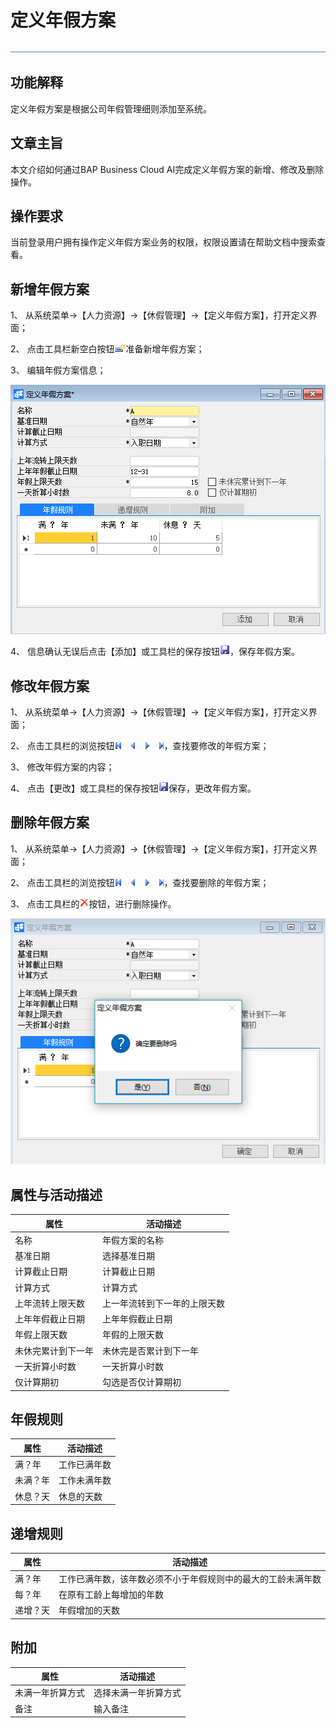 # 定义年假方案

![img](图片/标题.png) 

## 功能解释

定义年假方案是根据公司年假管理细则添加至系统。

## 文章主旨

本文介绍如何通过BAP Business Cloud AI完成定义年假方案的新增、修改及删除操作。

## 操作要求

当前登录用户拥有操作定义年假方案业务的权限，权限设置请在帮助文档中搜索查看。

## 新增年假方案

1、 从系统菜单->【人力资源】->【休假管理】->【定义年假方案】，打开定义界面；

2、 点击工具栏新空白按钮![img](图片/新空白记录.png)准备新增年假方案；

3、 编辑年假方案信息；

![img](图片/定义1.png) 

4、 信息确认无误后点击【添加】或工具栏的保存按钮![img](图片/保存.png)，保存年假方案。

## 修改年假方案

1、 从系统菜单->【人力资源】->【休假管理】->【定义年假方案】，打开定义界面；

2、 点击工具栏的浏览按钮![img](图片/翻页.png)，查找要修改的年假方案；

3、 修改年假方案的内容；

4、 点击【更改】或工具栏的保存按钮![img](图片/保存.png)保存，更改年假方案。

## 删除年假方案

1、 从系统菜单->【人力资源】->【休假管理】->【定义年假方案】，打开定义界面；

2、 点击工具栏的浏览按钮![img](图片/翻页.png)，查找要删除的年假方案；

3、 点击工具栏的![img](图片/删除.png)按钮，进行删除操作。

![img](图片/定义2.png) 

## 属性与活动描述

| **属性**     | **活动描述**           |
| ------------------ | ---------------------------- |
| 名称               | 年假方案的名称               |
| 基准日期           | 选择基准日期                 |
| 计算截止日期       | 计算截止日期                 |
| 计算方式           | 计算方式                     |
| 上年流转上限天数   | 上一年流转到下一年的上限天数 |
| 上年年假截止日期   | 上年年假截止日期             |
| 年假上限天数       | 年假的上限天数               |
| 未休完累计到下一年 | 未休完是否累计到下一年       |
| 一天折算小时数     | 一天折算小时数               |
| 仅计算期初         | 勾选是否仅计算期初           |

## 年假规则

| **属性** | **活动描述** |
| -------------- | ------------------ |
| 满？年         | 工作已满年数       |
| 未满？年       | 工作未满年数       |
| 休息？天       | 休息的天数         |

## 递增规则

| **属性** | **活动描述**                                           |
| -------------- | ------------------------------------------------------------ |
| 满？年         | 工作已满年数，该年数必须不小于年假规则中的最大的工龄未满年数 |
| 每？年         | 在原有工龄上每增加的年数                                     |
| 递增？天       | 年假增加的天数                                               |

## 附加

| **属性**   | **活动描述**   |
| ---------------- | -------------------- |
| 未满一年折算方式 | 选择未满一年折算方式 |
| 备注             | 输入备注             |

 
